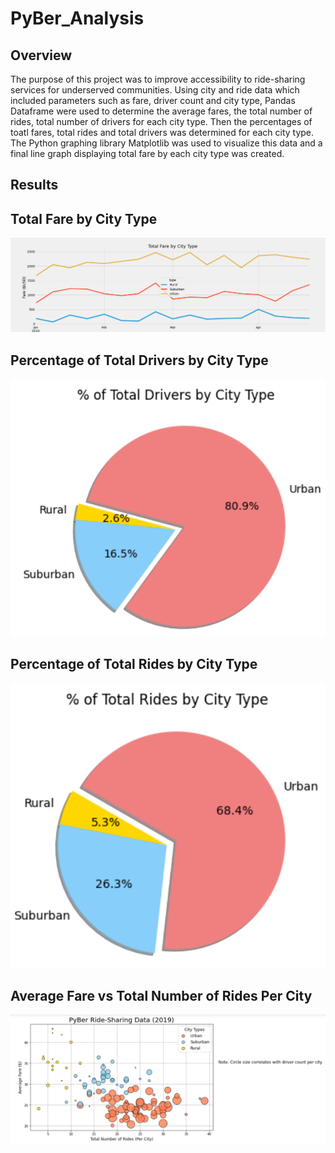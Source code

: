 # PyBer_Analysis
## Overview
The purpose of this project was to improve accessibility to ride-sharing services for underserved communities. Using city and ride data which included parameters such as fare, driver count and city type, Pandas Dataframe were used to determine the average fares, the total number of rides, total number of drivers for each city type. Then the percentages of toatl fares, total rides and total drivers was determined for each city type. The Python graphing library Matplotlib was used to visualize this data and a final line graph displaying total fare by each city type was created.

## Results

## Total Fare by City Type
![Challenge](https://github.com/kamna-gandhi/PyBer_Analysis/blob/main/Challenge_TotalFarebyCityType.png)

## Percentage of Total Drivers by City Type
![TotalDrivers](https://github.com/kamna-gandhi/PyBer_Analysis/blob/main/Analysis/PercentofTotalDrivers.png)

## Percentage of Total Rides by City Type
![TotalRides](https://github.com/kamna-gandhi/PyBer_Analysis/blob/main/Analysis/PercentofTotalRides.png)

## Average Fare vs Total Number of Rides Per City
![AverageFare](https://github.com/kamna-gandhi/PyBer_Analysis/blob/main/Analysis/PyBerAverageFare.png)

